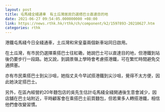 ```yaml
---
layout: post
title: 屯馬綫全綫通車　有土瓜灣居民仍選搭巴士直達目的地
date: 2021-06-27 09:54:05.000000000 +08:00
link: https://news.rthk.hk/rthk/ch/component/k2/1597893-20210627.htm
categories: rthk
---
```


港鐵屯馬綫今日全綫通車，土瓜灣和宋皇臺兩個新車站同日啟用。

在土瓜灣，有市民仍選擇乘搭巴士往紅磡，她說巴士可以直達目的地，但港鐵到站後仍要步行一段路。她又說，到調景嶺上學時會考慮搭港鐵，可在繁忙時間避免交通擠塞。

亦有市民乘搭巴士到尖沙咀，她指丈夫今早試搭港鐵到尖沙咀，覺得不太方便，因此她決定搭巴士。

另外，在區內經營約20年麵包店的吳先生估計屯馬綫全綫開通後生意會減少，因店舖在巴士站附近，平時顧客會在乘搭巴士前買麵包，但若果多人轉搭港鐵，相信他們會改變習慣。
